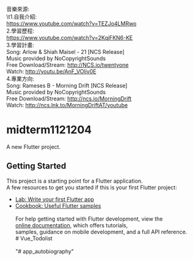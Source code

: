 音樂來源: <br>
\t1.自我介紹: <br>
https://www.youtube.com/watch?v=TEZJo4LMRwo<br>
2.學習歷程:<br>
https://www.youtube.com/watch?v=2KqjFKN6-KE<br>
3.學習計畫:<br>
Song: Arlow & Shiah Maisel - 21 [NCS Release]<br>
Music provided by NoCopyrightSounds<br>
Free Download/Stream: http://NCS.io/twentyone<br>
Watch: http://youtu.be/AnF_VOliv0E<br>
4.專業方向:<br>
Song: Rameses B - Morning Drift [NCS Release]<br>
Music provided by NoCopyrightSounds<br>
Free Download/Stream: http://ncs.io/MorningDrift<br>
Watch: http://ncs.lnk.to/MorningDriftAT/youtube<br>

# midterm1121204 <br>
A new Flutter project. <br>
## Getting Started <br>
This project is a starting point for a Flutter application. <br>
A few resources to get you started if this is your first Flutter project: <br>
- [Lab: Write your first Flutter app](https://docs.flutter.dev/get-started/codelab) <br>
- [Cookbook: Useful Flutter samples](https://docs.flutter.dev/cookbook) <br>
  <br>
For help getting started with Flutter development, view the <br>
[online documentation](https://docs.flutter.dev/), which offers tutorials, <br>
samples, guidance on mobile development, and a full API reference. <br>
#   V u e _ T o d o l i s t <br>
   <br>
"# app_autobiography" <br>
